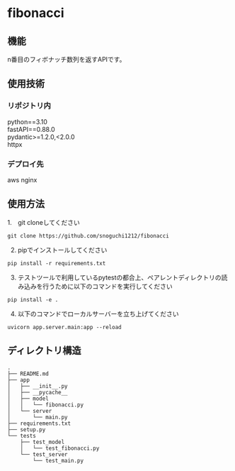# fibonacci

## 機能
n番目のフィボナッチ数列を返すAPIです。

## 使用技術
### リポジトリ内
python==3.10  
fastAPI==0.88.0  
pydantic>=1.2.0,<2.0.0  
httpx  
### デプロイ先
aws
nginx

## 使用方法
1.　git cloneしてください
```shell
git clone https://github.com/snoguchi1212/fibonacci
```
2. pipでインストールしてください
```shell
pip install -r requirements.txt
```
3. テストツールで利用しているpytestの都合上、ペアレントディレクトリの読み込みを行うために以下のコマンドを実行してください
```shell
pip install -e .
```
4. 以下のコマンドでローカルサーバーを立ち上げてください
```shell
uvicorn app.server.main:app --reload
```


## ディレクトリ構造
```
.
├── README.md
├── app
│   ├── __init__.py
│   ├── __pycache__
│   ├── model
│   │   └── fibonacci.py
│   └── server
│       └── main.py
├── requirements.txt
├── setup.py
└── tests
    ├── test_model
    │   └── test_fibonacci.py
    └── test_server
        └── test_main.py
```
